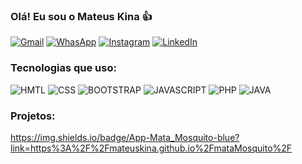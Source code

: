 ### Olá! Eu sou o Mateus Kina 👍

[![Gmail](https://img.shields.io/badge/Gmail-D14836?style=for-the-badge&logo=gmail&logoColor=white)](mateus.edukina@gmail.com)
[![WhasApp](https://img.shields.io/badge/WhatsApp-25D366?style=for-the-badge&logo=whatsapp&logoColor=white)](https://wa.me/5547999993190)
[![Instagram](https://img.shields.io/badge/Instagram-E4405F?style=for-the-badge&logo=instagram&logoColor=white)](https://www.instagram.com/mateuskina_/)
[![LinkedIn](https://img.shields.io/badge/LinkedIn-0077B5?style=for-the-badge&logo=linkedin&logoColor=white)](www.linkedin.com/in/mateuskina)

### Tecnologias que uso:
![HMTL](https://img.shields.io/badge/HTML5-E34F26?style=for-the-badge&logo=html5&logoColor=white)
![CSS](https://img.shields.io/badge/CSS3-1572B6?style=for-the-badge&logo=css3&logoColor=white)
![BOOTSTRAP](https://img.shields.io/badge/Bootstrap-563D7C?style=for-the-badge&logo=bootstrap&logoColor=white)
![JAVASCRIPT](https://img.shields.io/badge/JavaScript-F7DF1E?style=for-the-badge&logo=javascript&logoColor=black)
![PHP](https://img.shields.io/badge/PHP-777BB4?style=for-the-badge&logo=php&logoColor=white)
![JAVA](https://img.shields.io/badge/Java-ED8B00?style=for-the-badge&logo=openjdk&logoColor=white)

### Projetos:

https://img.shields.io/badge/App-Mata_Mosquito-blue?link=https%3A%2F%2Fmateuskina.github.io%2FmataMosquito%2F


